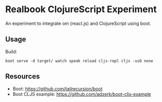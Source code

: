 # Realbook ClojureScript Experiment

An experiment to integrate om (react.js) and ClojureScript using boot.

## Usage

Build:

    boot serve -d target/ watch speak reload cljs-repl cljs -usO none

## Resources

- Boot: https://github.com/tailrecursion/boot
- Boot CLJS example: https://github.com/adzerk/boot-cljs-example
